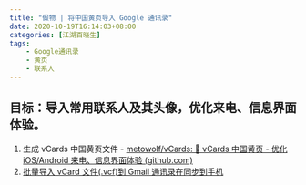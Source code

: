 ```yaml
---
title: "假物 | 将中国黄页导入 Google 通讯录"
date: 2020-10-19T16:14:03+08:00
categories: [江湖百晓生]
tags:
    - Google通讯录
    - 黄页
    - 联系人
---
```



## 目标：导入常用联系人及其头像，优化来电、信息界面体验。

1. 生成 vCards 中国黄页文件 - [metowolf/vCards: 📡️ vCards 中国黄页 - 优化 iOS/Android 来电、信息界面体验 (github.com)](https://github.com/metowolf/vCards)
2. [批量导入 vCard 文件(.vcf)到 Gmail 通讯录在同步到手机](http://blog.sina.com.cn/s/blog_5d2dc7490100tsq4.html)

